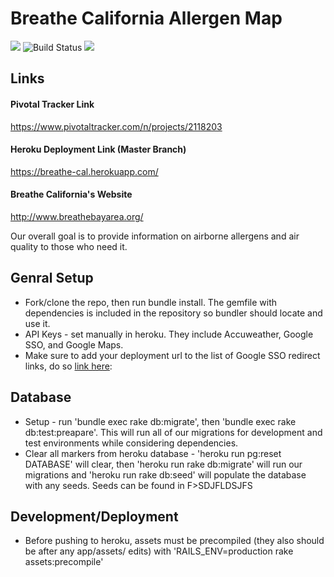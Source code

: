 # Breathe California Allergen Map
<img src="https://api.codeclimate.com/v1/badges/836757131179145c6ddf/maintainability" /> <img src="https://travis-ci.org/MaadhavShah/breathe-cal.svg?branch=master" alt="Build Status" /> <img src="https://api.codeclimate.com/v1/badges/836757131179145c6ddf/test_coverage" />

## Links
#### Pivotal Tracker Link
https://www.pivotaltracker.com/n/projects/2118203

#### Heroku Deployment Link (Master Branch)
https://breathe-cal.herokuapp.com/

#### Breathe California's Website
http://www.breathebayarea.org/

Our overall goal is to provide information on airborne allergens and air quality to those who need it.

## Genral Setup
* Fork/clone the repo, then run bundle install. The gemfile with dependencies is included in the repository so bundler should locate and use it.
* API Keys - set manually in heroku. They include Accuweather, Google SSO, and Google Maps.
* Make sure to add your deployment url to the list of Google SSO redirect links, do so <a href="url">link here</a>:
  
## Database
* Setup - run 'bundle exec rake db:migrate', then 'bundle exec rake db:test:preapare'. This will run all of our migrations for development and test environments while considering dependencies.
* Clear all markers from heroku database - 'heroku run pg:reset DATABASE' will clear, then 'heroku run rake db:migrate' will run our migrations and 'heroku run rake db:seed' will populate the database with any seeds. Seeds can be found in F>SDJFLDSJFS



## Development/Deployment

* Before pushing to heroku, assets must be precompiled (they also should be after any app/assets/ edits) with 'RAILS_ENV=production rake assets:precompile'

